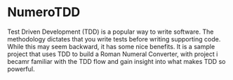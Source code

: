 # NumeroTDD
Test Driven Development (TDD) is a popular way to write software. The methodology dictates that you write tests before writing supporting code. While this may seem backward, it has some nice benefits.
It is a sample project that uses TDD to build a Roman Numeral Converter, with project i becamr familiar with the TDD flow and gain insight into what makes TDD so powerful.


